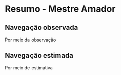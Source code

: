 Resumo - Mestre Amador
======================

Navegação observada
-------------------

Por meio da observação

Navegação estimada
------------------

Por meio de estimativa

